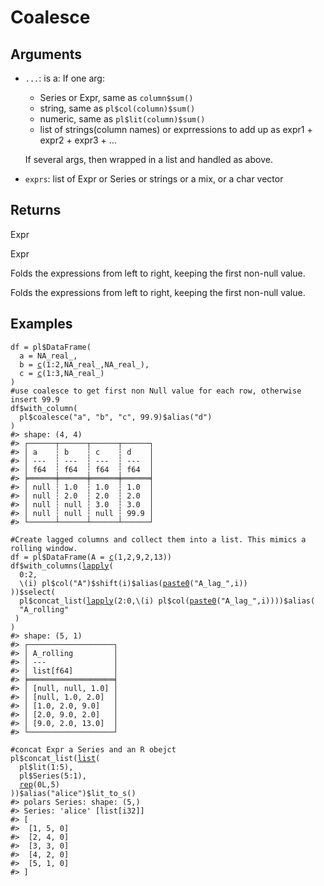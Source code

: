 # Coalesce

## Arguments

- `...`: is a: If one arg:
    
     * Series or Expr, same as `column$sum()`
     * string, same as `pl$col(column)$sum()`
     * numeric, same as `pl$lit(column)$sum()`
     * list of strings(column names) or exprressions to add up as expr1 + expr2 + expr3 + ...
    
    If several args, then wrapped in a list and handled as above.
- `exprs`: list of Expr or Series or strings or a mix, or a char vector

## Returns

Expr

Expr

Folds the expressions from left to right, keeping the first non-null value.

Folds the expressions from left to right, keeping the first non-null value.

## Examples

<pre class='r-example'><code><span class='r-in'><span><span class='va'>df</span> <span class='op'>=</span> <span class='va'>pl</span><span class='op'>$</span><span class='fu'>DataFrame</span><span class='op'>(</span></span></span>
<span class='r-in'><span>  a <span class='op'>=</span> <span class='cn'>NA_real_</span>,</span></span>
<span class='r-in'><span>  b <span class='op'>=</span> <span class='fu'><a href='https://rdrr.io/r/base/c.html'>c</a></span><span class='op'>(</span><span class='fl'>1</span><span class='op'>:</span><span class='fl'>2</span>,<span class='cn'>NA_real_</span>,<span class='cn'>NA_real_</span><span class='op'>)</span>,</span></span>
<span class='r-in'><span>  c <span class='op'>=</span> <span class='fu'><a href='https://rdrr.io/r/base/c.html'>c</a></span><span class='op'>(</span><span class='fl'>1</span><span class='op'>:</span><span class='fl'>3</span>,<span class='cn'>NA_real_</span><span class='op'>)</span></span></span>
<span class='r-in'><span><span class='op'>)</span></span></span>
<span class='r-in'><span><span class='co'>#use coalesce to get first non Null value for each row, otherwise insert 99.9</span></span></span>
<span class='r-in'><span><span class='va'>df</span><span class='op'>$</span><span class='fu'>with_column</span><span class='op'>(</span></span></span>
<span class='r-in'><span>  <span class='va'>pl</span><span class='op'>$</span><span class='fu'>coalesce</span><span class='op'>(</span><span class='st'>"a"</span>, <span class='st'>"b"</span>, <span class='st'>"c"</span>, <span class='fl'>99.9</span><span class='op'>)</span><span class='op'>$</span><span class='fu'>alias</span><span class='op'>(</span><span class='st'>"d"</span><span class='op'>)</span></span></span>
<span class='r-in'><span><span class='op'>)</span></span></span>
<span class='r-out co'><span class='r-pr'>#&gt;</span> shape: (4, 4)</span>
<span class='r-out co'><span class='r-pr'>#&gt;</span> ┌──────┬──────┬──────┬──────┐</span>
<span class='r-out co'><span class='r-pr'>#&gt;</span> │ a    ┆ b    ┆ c    ┆ d    │</span>
<span class='r-out co'><span class='r-pr'>#&gt;</span> │ ---  ┆ ---  ┆ ---  ┆ ---  │</span>
<span class='r-out co'><span class='r-pr'>#&gt;</span> │ f64  ┆ f64  ┆ f64  ┆ f64  │</span>
<span class='r-out co'><span class='r-pr'>#&gt;</span> ╞══════╪══════╪══════╪══════╡</span>
<span class='r-out co'><span class='r-pr'>#&gt;</span> │ null ┆ 1.0  ┆ 1.0  ┆ 1.0  │</span>
<span class='r-out co'><span class='r-pr'>#&gt;</span> │ null ┆ 2.0  ┆ 2.0  ┆ 2.0  │</span>
<span class='r-out co'><span class='r-pr'>#&gt;</span> │ null ┆ null ┆ 3.0  ┆ 3.0  │</span>
<span class='r-out co'><span class='r-pr'>#&gt;</span> │ null ┆ null ┆ null ┆ 99.9 │</span>
<span class='r-out co'><span class='r-pr'>#&gt;</span> └──────┴──────┴──────┴──────┘</span>
<span class='r-in'><span></span></span>
<span class='r-in'><span><span class='co'>#Create lagged columns and collect them into a list. This mimics a rolling window.</span></span></span>
<span class='r-in'><span><span class='va'>df</span> <span class='op'>=</span> <span class='va'>pl</span><span class='op'>$</span><span class='fu'>DataFrame</span><span class='op'>(</span>A <span class='op'>=</span> <span class='fu'><a href='https://rdrr.io/r/base/c.html'>c</a></span><span class='op'>(</span><span class='fl'>1</span>,<span class='fl'>2</span>,<span class='fl'>9</span>,<span class='fl'>2</span>,<span class='fl'>13</span><span class='op'>)</span><span class='op'>)</span></span></span>
<span class='r-in'><span><span class='va'>df</span><span class='op'>$</span><span class='fu'>with_columns</span><span class='op'>(</span><span class='fu'><a href='https://rdrr.io/r/base/lapply.html'>lapply</a></span><span class='op'>(</span></span></span>
<span class='r-in'><span>  <span class='fl'>0</span><span class='op'>:</span><span class='fl'>2</span>,</span></span>
<span class='r-in'><span>  \<span class='op'>(</span><span class='va'>i</span><span class='op'>)</span> <span class='va'>pl</span><span class='op'>$</span><span class='fu'>col</span><span class='op'>(</span><span class='st'>"A"</span><span class='op'>)</span><span class='op'>$</span><span class='fu'>shift</span><span class='op'>(</span><span class='va'>i</span><span class='op'>)</span><span class='op'>$</span><span class='fu'>alias</span><span class='op'>(</span><span class='fu'><a href='https://rdrr.io/r/base/paste.html'>paste0</a></span><span class='op'>(</span><span class='st'>"A_lag_"</span>,<span class='va'>i</span><span class='op'>)</span><span class='op'>)</span></span></span>
<span class='r-in'><span><span class='op'>)</span><span class='op'>)</span><span class='op'>$</span><span class='fu'>select</span><span class='op'>(</span></span></span>
<span class='r-in'><span>  <span class='va'>pl</span><span class='op'>$</span><span class='fu'>concat_list</span><span class='op'>(</span><span class='fu'><a href='https://rdrr.io/r/base/lapply.html'>lapply</a></span><span class='op'>(</span><span class='fl'>2</span><span class='op'>:</span><span class='fl'>0</span>,\<span class='op'>(</span><span class='va'>i</span><span class='op'>)</span> <span class='va'>pl</span><span class='op'>$</span><span class='fu'>col</span><span class='op'>(</span><span class='fu'><a href='https://rdrr.io/r/base/paste.html'>paste0</a></span><span class='op'>(</span><span class='st'>"A_lag_"</span>,<span class='va'>i</span><span class='op'>)</span><span class='op'>)</span><span class='op'>)</span><span class='op'>)</span><span class='op'>$</span><span class='fu'>alias</span><span class='op'>(</span></span></span>
<span class='r-in'><span>  <span class='st'>"A_rolling"</span></span></span>
<span class='r-in'><span> <span class='op'>)</span></span></span>
<span class='r-in'><span><span class='op'>)</span></span></span>
<span class='r-out co'><span class='r-pr'>#&gt;</span> shape: (5, 1)</span>
<span class='r-out co'><span class='r-pr'>#&gt;</span> ┌───────────────────┐</span>
<span class='r-out co'><span class='r-pr'>#&gt;</span> │ A_rolling         │</span>
<span class='r-out co'><span class='r-pr'>#&gt;</span> │ ---               │</span>
<span class='r-out co'><span class='r-pr'>#&gt;</span> │ list[f64]         │</span>
<span class='r-out co'><span class='r-pr'>#&gt;</span> ╞═══════════════════╡</span>
<span class='r-out co'><span class='r-pr'>#&gt;</span> │ [null, null, 1.0] │</span>
<span class='r-out co'><span class='r-pr'>#&gt;</span> │ [null, 1.0, 2.0]  │</span>
<span class='r-out co'><span class='r-pr'>#&gt;</span> │ [1.0, 2.0, 9.0]   │</span>
<span class='r-out co'><span class='r-pr'>#&gt;</span> │ [2.0, 9.0, 2.0]   │</span>
<span class='r-out co'><span class='r-pr'>#&gt;</span> │ [9.0, 2.0, 13.0]  │</span>
<span class='r-out co'><span class='r-pr'>#&gt;</span> └───────────────────┘</span>
<span class='r-in'><span></span></span>
<span class='r-in'><span><span class='co'>#concat Expr a Series and an R obejct</span></span></span>
<span class='r-in'><span><span class='va'>pl</span><span class='op'>$</span><span class='fu'>concat_list</span><span class='op'>(</span><span class='fu'><a href='https://rdrr.io/r/base/list.html'>list</a></span><span class='op'>(</span></span></span>
<span class='r-in'><span>  <span class='va'>pl</span><span class='op'>$</span><span class='fu'>lit</span><span class='op'>(</span><span class='fl'>1</span><span class='op'>:</span><span class='fl'>5</span><span class='op'>)</span>,</span></span>
<span class='r-in'><span>  <span class='va'>pl</span><span class='op'>$</span><span class='fu'>Series</span><span class='op'>(</span><span class='fl'>5</span><span class='op'>:</span><span class='fl'>1</span><span class='op'>)</span>,</span></span>
<span class='r-in'><span>  <span class='fu'><a href='https://rdrr.io/r/base/rep.html'>rep</a></span><span class='op'>(</span><span class='fl'>0L</span>,<span class='fl'>5</span><span class='op'>)</span></span></span>
<span class='r-in'><span><span class='op'>)</span><span class='op'>)</span><span class='op'>$</span><span class='fu'>alias</span><span class='op'>(</span><span class='st'>"alice"</span><span class='op'>)</span><span class='op'>$</span><span class='fu'>lit_to_s</span><span class='op'>(</span><span class='op'>)</span></span></span>
<span class='r-out co'><span class='r-pr'>#&gt;</span> polars Series: shape: (5,)</span>
<span class='r-out co'><span class='r-pr'>#&gt;</span> Series: 'alice' [list[i32]]</span>
<span class='r-out co'><span class='r-pr'>#&gt;</span> [</span>
<span class='r-out co'><span class='r-pr'>#&gt;</span> 	[1, 5, 0]</span>
<span class='r-out co'><span class='r-pr'>#&gt;</span> 	[2, 4, 0]</span>
<span class='r-out co'><span class='r-pr'>#&gt;</span> 	[3, 3, 0]</span>
<span class='r-out co'><span class='r-pr'>#&gt;</span> 	[4, 2, 0]</span>
<span class='r-out co'><span class='r-pr'>#&gt;</span> 	[5, 1, 0]</span>
<span class='r-out co'><span class='r-pr'>#&gt;</span> ]</span>
 </code></pre>